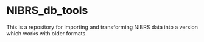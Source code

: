 # NIBRS_db_tools
This is a repository for importing and transforming NIBRS data into a version which works with older formats.
